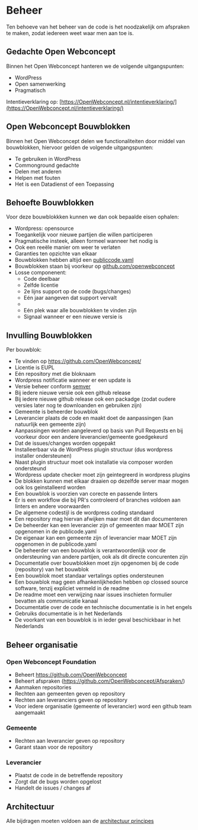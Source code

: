 # Beheer 
Ten behoeve van het beheer van de code is het noodzakelijk om afspraken te maken, zodat iedereen weet waar men aan toe is.

## Gedachte Open Webconcept
Binnen het Open Webconcept hanteren we de volgende uitgangspunten:
* WordPress
* Open samenwerking
* Pragmatisch

Intentieverklaring op: [https://OpenWebconcept.nl/intentieverklaring/](https://OpenWebconcept.nl/intentieverklaring/)

## Open Webconcept Bouwblokken
Binnen het Open Webconcept delen we functionaliteiten door middel van bouwblokken, hiervoor gelden de volgende uitgangspunten:
* Te gebruiken in WordPress
* Commonground gedachte
* Delen met anderen
* Helpen met fouten
* Het is een Datadienst of een Toepassing

## Behoefte Bouwblokken
Voor deze bouwblokkken kunnen we dan ook bepaalde eisen ophalen:
* Wordpress: opensource
* Toegankelijk voor nieuwe partijen die willen participeren
* Pragmatische insteek, alleen formeel wanneer het nodig is
* Ook een reeële manier om weer te verlaten
* Garanties ten opzichte van elkaar
* Bouwblokken hebben altijd een [publiccode.yaml](https://yml.publiccode.tools/)
* Bouwblokken staan bij voorkeur op [github.com/openwebconcept](https://github.com/openwebconcept)
* Losse componenent:
    * Code deelbaar
    * Zelfde licentie
    * 2e lijns support op de code (bugs/changes)
    * Eén jaar aangeven dat support vervalt
    * 
    * Eén plek waar alle bouwblokken te vinden zijn
    * Signaal wanneer er een nieuwe versie is

## Invulling Bouwblokken
Per bouwblok:
* Te vinden op https://github.com/OpenWebconcept/
* Licentie is EUPL
* Eén repository met die bloknaam
* Wordpress notificatie wanneer er een update is
* Versie beheer conform [semver](https://semver.org/)
* Bij iedere nieuwe versie ook een github release
* Bij iedere nieuwe github release ook een packadge (zodat oudere versies later nog te downloanden en gebruiken zijn)
* Gemeente is beheerder bouwblok
* Leverancier plaats de code en maakt doet de aanpassingen (kan natuurlijk een gemeente zijn)
* Aanpassingen worden aangeleverd op basis van Pull Requests en bij voorkeur door een andere leverancier/gemeente goedgekeurd
* Dat de issues/changes worden opgepakt
* Installeerbaar via de WordPress plugin structuur (dus wordpress installer ondersteunen)
* Naast plugin structuur moet ook installatie via composer worden ondersteund
* Wordpress update checker moet zijn geintegreerd in wordpress plugins
* De blokken kunnen met elkaar draaien op dezelfde server maar mogen ook los geinstalleerd worden
* Een bouwblok is voorzien van corecte en passende linters
* Er is een workflow die bij PR's controleerd of branches voldoen aan linters en andere voorwaarden
* De algemene codestijl is de wordpress coding standaard
* Een repository mag hiervan afwijken maar moet dit dan documenteren
* De beheerder kan een leverancier zijn of gemeenten maar MOET zijn opgenomen in de publicode.yaml
* De eigenaar kan een gemeente zijn of leverancier maar MOET zijn opgenomen in de publicode.yaml
* De beheerder van een bouwblok is verantwoordenlijk voor de ondersteuning van andere partijen, ook als dit directe concurenten zijn
* Documentatie over bouwblokken moet zijn opgenomen bij de code (repository) van het bouwblok
* Een bouwblok moet standaar vertalings opties ondersteunen
* Een bouwblok mag geen afhankenlijkheden hebben op clossed source software, tenzij expliciet vermeld in de readme
* De readme moet een verwijzing naar issues inschieten formulier bevatten als communicatie kanaal
* Documentatie over de code en technische documentatie is in het engels
* Gebruiks documentatie is in het Nederlands
* De voorkant van een bouwblok is in ieder geval beschickbaar in het Nederlands

## Beheer organisatie

### Open Webconcept Foundation
* Beheert https://github.com/OpenWebconcept
* Beheert afspraken (https://github.com/OpenWebconcept/Afspraken/)
* Aanmaken repositories
* Rechten aan gemeenten geven op repository
* Rechten aan leveranciers geven op repository
* Voor iedere organisatie (gemeente of leverancier) word een github team aangemaakt

### Gemeente
* Rechten aan leverancier geven op repository
* Garant staan voor de repository

### Leverancier
* Plaatst de code in de betreffende  repository
* Zorgt dat de bugs worden opgelost
* Handelt de issues / changes af

## Architectuur

Alle bijdragen moeten voldoen aan de [architectuur principes](Architectuur.md) 